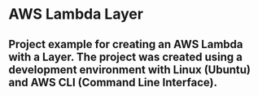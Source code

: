 # AWS Lambda Layer
## Project example for creating an AWS Lambda with a Layer. The project was created using a development environment with Linux (Ubuntu) and AWS CLI (Command Line Interface).
